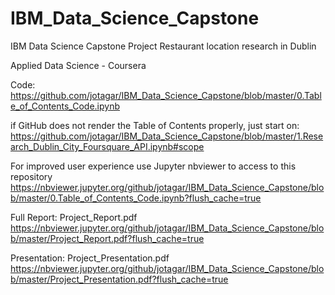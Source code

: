 # IBM_Data_Science_Capstone
IBM Data Science Capstone Project
Restaurant location research in Dublin

Applied Data Science - Coursera

Code:
https://github.com/jotagar/IBM_Data_Science_Capstone/blob/master/0.Table_of_Contents_Code.ipynb

if GitHub does not render the Table of Contents properly, just start on:
https://github.com/jotagar/IBM_Data_Science_Capstone/blob/master/1.Research_Dublin_City_Foursquare_API.ipynb#scope

For improved user experience use Jupyter nbviewer to access to this repository
https://nbviewer.jupyter.org/github/jotagar/IBM_Data_Science_Capstone/blob/master/0.Table_of_Contents_Code.ipynb?flush_cache=true

Full Report:
Project_Report.pdf
https://nbviewer.jupyter.org/github/jotagar/IBM_Data_Science_Capstone/blob/master/Project_Report.pdf?flush_cache=true

Presentation:
Project_Presentation.pdf
https://nbviewer.jupyter.org/github/jotagar/IBM_Data_Science_Capstone/blob/master/Project_Presentation.pdf?flush_cache=true
